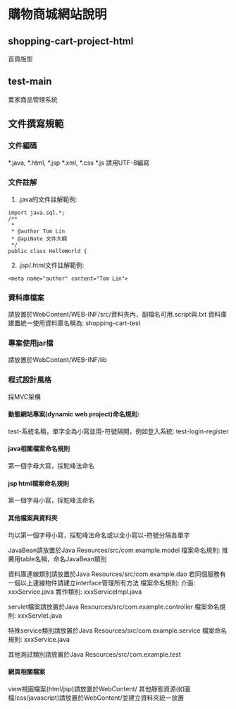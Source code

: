 # 購物商城網站說明


## shopping-cart-project-html
首頁版型

## test-main
賣家商品管理系統


## 文件撰寫規範

### 文件編碼
*.java, *.html, *.jsp *.xml, *.css *.js 請用UTF-8編寫

### 文件註解
1. .java的文件註解範例:
```java=
import java.sql.*;
/**
 * 
 * @author Tom Lin
 * @apiNote 文件大綱
 */
public class HelloWorld {
```
2. .jsp/.html文件註解範例:
```html=
<meta name="author" content="Tom Lin">
```

### 資料庫檔案
請放置於WebContent/WEB-INF/src/資料夾內，副檔名可用.script與.txt
資料庫建置統一使用資料庫名稱為: shopping-cart-test

### 專案使用jar檔
請放置於WebContent/WEB-INF/lib

### 程式設計風格
採MVC架構

#### 動態網站專案(dynamic web project)命名規則:
test-系統名稱，單字全為小寫並用-符號隔開，例如登入系統: test-login-register

#### java相關檔案命名規則
第一個字母大寫，採駝峰法命名

#### jsp html檔案命名規則
第一個字母小寫，採駝峰法命名

#### 其他檔案與資料夾
均以第一個字母小寫，採駝峰法命名或以全小寫以-符號分隔各單字

JavaBean請放置於Java Resources/src/com.example.model
檔案命名規則: 
推薦用table名稱，命名JavaBean類別

資料庫連線類別請放置於Java Resources/src/com.example.dao
若同個服務有一個以上連線物件請建立interface管理所有方法
檔案命名規則: 
介面: xxxService.java
實作類別: xxxServiceImpl.java

servlet檔案請放置於Java Resources/src/com.example.controller
檔案命名規則:
xxxServlet.java


特殊service類別請放置於Java Resources/src/com.example.service
檔案命名規則:
xxxService.java

其他測試類別請放置於Java Resources/src/com.example.test


#### 網頁相關檔案
view視圖檔案(html/jsp)請放置於WebContent/
其他靜態資源(如圖檔/css/javascript)請放置於WebContent/並建立資料夾統一放置


